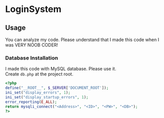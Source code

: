 # LoginSystem
## Usage
You can analyze my code. Please understand that I made this code when I was VERY NOOB CODER!
### Database Installation
I made this code with MySQL database. Please use it.  
Create `db.php` at the project root.
```php
<?php
define("__ROOT__", $_SERVER['DOCUMENT_ROOT']);
ini_set("display_errors", 1);
ini_set("display_startup_errors", 1);
error_reporting(E_ALL);
return mysqli_connect("<Address>", "<ID>", "<PW>", "<DB>");
?>
```

